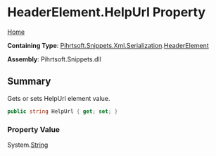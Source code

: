 <a name="_top"></a>

# HeaderElement\.HelpUrl Property

[Home](../../../../../../README.md#_top)

**Containing Type**: [Pihrtsoft.Snippets.Xml.Serialization](../../README.md#_top)\.[HeaderElement](../README.md#_top)

**Assembly**: Pihrtsoft\.Snippets\.dll

## Summary

Gets or sets HelpUrl element value\.

```csharp
public string HelpUrl { get; set; }
```

### Property Value

System\.[String](https://docs.microsoft.com/en-us/dotnet/api/system.string)

